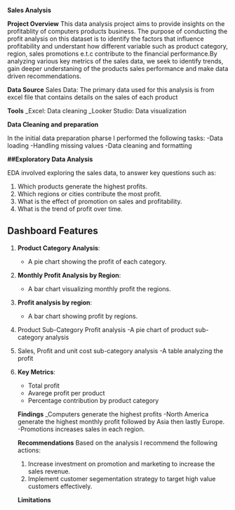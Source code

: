 **Sales Analysis**

**Project Overview**
This data analysis project aims to provide insights on the profitablity of computers products business. The purpose of conducting the profit analysis on this dataset is to identify the factors that influence profitability and understant how different variable such as product category, region, sales promotions e.t.c contribute to the financial performance.By analyzing various key metrics of the sales data, we seek to identify trends, gain deeper understaning of the products sales performance and make data driven recommendations.

**Data Source**
Sales Data: The primary data used for this analysis is from excel file that contains details on the sales of each product

**Tools**
_Excel: Data cleaning
_Looker Studio: Data visualization

**Data Cleaning and preparation**

In the initial data preparation pharse I performed the following tasks:
-Data loading
-Handling missing values
-Data cleaning and formatting

**##Exploratory Data Analysis**

EDA involved exploring the sales data, to answer key questions such as:
1. Which products generate the highest profits.
2. Which regions or cities contribute the most profit.
3. What is the effect of promotion on sales and profitability.
4. What is the trend of profit over time.


## Dashboard Features
1. **Product Category Analysis**:
   - A pie chart showing the profit of each category.
2. **Monthly Profit Analysis by Region**:
   - A bar chart visualizing monthly profit the regions.
3. **Profit analysis by region**:
   - A bar chart showing profit by regions.
4. Product Sub-Category Profit analysis
   -A pie chart of product sub-category analysis
5. Sales, Profit and unit cost sub-category analysis
   -A table analyzing the profit
  
6. **Key Metrics**:
   - Total profit
   - Avarege profit per product
   - Percentage contribution by product category
  
   **Findings**
   _Computers generate the highest profits
   -North America generate the highest monthly profit followed by Asia then lastly Europe.
   -Promotions increases sales in each region.

   **Recommendations**
   Based on the analysis I recommend the following actions:
   1. Increase investment on promotion and marketing to increase the sales revenue.
   2. Implement customer segementation strategy to target high value customers effectively.
      
    **Limitations**
   




